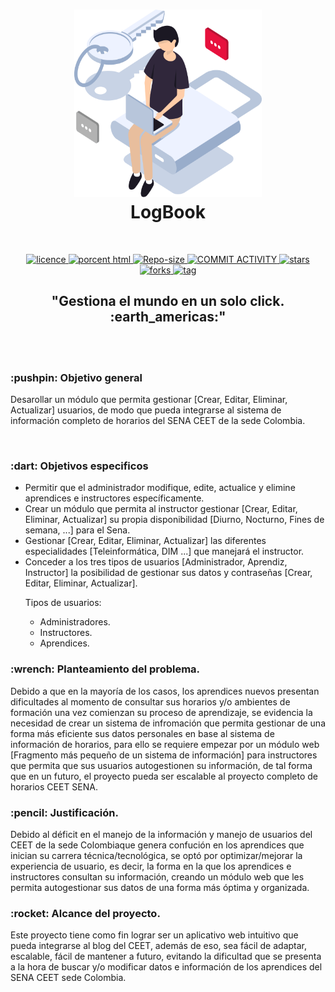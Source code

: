 <h1 align="center">
    <a href="./src/Home_logBook/index.html"><img src="./src/assets/img/user.png" alt="User image" width="300" height="300"></a>
    <!--Tittle-->
    <br />
    LogBook
    <br />
</h1>
<br />

<p align="center">
  <a href="#">
    <img src="https://img.shields.io/badge/LICENCE-NOT%20SPECIFIED-blue" alt="licence"> <!--Shield licence-->
  </a>
  <a href="#">
    <img src="https://img.shields.io/badge/HTML5-2.4%25-blue" alt="porcent html"> <!--Shield porcent html-->
  </a>
  <a href="#">
    <img src="https://img.shields.io/badge/REPO%20SIZE-90.1%20MB-blue" alt="Repo-size"> <!--Shield repo-size-->
  </a>
  <a href="#">
    <img src="https://img.shields.io/badge/COMMIT%20ACTIVITY-30%2FMONTH-blue" alt="COMMIT ACTIVITY"> <!--Shield commit activity-->
  </a>
  <a href="#">
    <img src="https://img.shields.io/badge/STARS-3-blue" alt="stars"> <!--Shield stars-->
  </a>
  <a href="#">
    <img src="https://img.shields.io/badge/FORKS-1-blue" alt="forks"> <!--Shield forks-->
  </a>
  <a href="#">
    <img src="https://img.shields.io/badge/TAG-V0.3-blue" alt="tag"> <!--Shield tag-->
  </a>
</p>
<h2 align="center">"Gestiona el mundo en un solo click. :earth_americas:"</h2> 
<br />
<br />

<!--Objetives-->
<h3> :pushpin: Objetivo general</h3>
<p>Desarollar un módulo que permita gestionar [Crear, Editar, Eliminar, Actualizar] usuarios, de modo que pueda integrarse al sistema de información completo de horarios del SENA CEET de la sede Colombia.</p>
<br />
<h3> :dart: Objetivos especificos</h3>
<ul> 
    <li>Permitir que el administrador modifique, edite, actualice y elimine aprendices e instructores específicamente.</li>
    <li>Crear un módulo que permita al instructor gestionar [Crear, Editar, Eliminar, Actualizar] su propia disponibilidad [Diurno, Nocturno, Fines de semana, ...] para el Sena.</li>
    <li>Gestionar [Crear, Editar, Eliminar, Actualizar] las diferentes especialidades [Teleinformática, DIM ...] que manejará el instructor. </li>
    <li>Conceder a los tres tipos de usuarios [Administrador, Aprendiz, Instructor] la posibilidad de gestionar sus datos y contraseñas [Crear, Editar, Eliminar, Actualizar].
    <br />
    <p>Tipos de usuarios: </p>
        <ul>
            <li>Administradores.</li>
            <li>Instructores.</li>
            <li>Aprendices.</li>
        </ul>
    </li>
</ul>
<h3> :wrench: Planteamiento del problema.</h3>
<p>
    Debido a que en la mayoría de los casos, los aprendices nuevos presentan dificultades al momento de consultar sus horarios y/o ambientes de formación una vez comienzan su proceso de aprendizaje, se evidencia la necesidad de crear un sistema de infromación que permita gestionar de una forma más eficiente sus datos personales en base al sistema de información de horarios, para ello se requiere empezar por un módulo web [Fragmento más pequeño de un sistema de información] para instructores que permita que sus usuarios autogestionen su información, de tal forma que en un futuro, el proyecto pueda ser escalable al proyecto completo de horarios CEET SENA. <br />  
</p>
<h3> :pencil: Justificación.</h3>
<p>
    Debido al déficit en el manejo de la información y manejo de usuarios del CEET de la sede Colombiaque genera confución en los aprendices que inician su carrera técnica/tecnológica, se optó por optimizar/mejorar la experiencia de usuario, es decir, la forma en la que los aprendices e instructores consultan su información, creando un módulo web que les permita autogestionar sus datos de una forma más óptima y organizada.
</p>
<h3> :rocket: Alcance del proyecto.</h3>
<p>
Este proyecto tiene como fin lograr ser un aplicativo web intuitivo que pueda integrarse al blog del CEET, además de eso, sea fácil de adaptar, escalable, fácil de mantener a futuro, evitando la dificultad que se presenta a la hora de buscar y/o modificar datos e información de los aprendices del SENA CEET sede Colombia.
</p>
